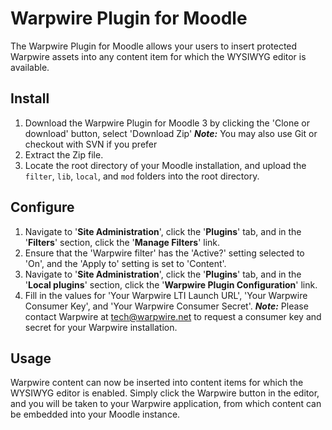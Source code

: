 # Warpwire Plugin for Moodle
The Warpwire Plugin for Moodle allows your users to insert protected Warpwire assets into any content item for which the WYSIWYG editor is available.

## Install
1. Download the Warpwire Plugin for Moodle 3 by clicking the 'Clone or download' button, select 'Download Zip'
   ***Note:*** You may also use Git or checkout with SVN if you prefer
2. Extract the Zip file.
3. Locate the root directory of your Moodle installation, and upload the ```filter```, ```lib```, ```local```, and ```mod``` folders into the root directory.

## Configure
1. Navigate to '**Site Administration**', click the '**Plugins**' tab, and in the '**Filters**' section, click the '**Manage Filters**' link.
2. Ensure that the 'Warpwire filter' has the 'Active?' setting selected to 'On', and the 'Apply to' setting is set to 'Content'.
3. Navigate to '**Site Administration**', click the '**Plugins**' tab, and in the '**Local plugins**' section, click the '**Warpwire Plugin Configuration**' link.
4. Fill in the values for 'Your Warpwire LTI Launch URL', 'Your Warpwire Consumer Key', and 'Your Warpwire Consumer Secret'.
   ***Note:*** Please contact Warpwire at tech@warpwire.net to request a consumer key and secret for your Warpwire installation.

## Usage
Warpwire content can now be inserted into content items for which the WYSIWYG editor is enabled. Simply click the Warpwire button in the editor, and you will be taken to your Warpwire application, from which content can be embedded into your Moodle instance.
